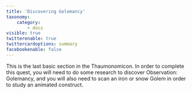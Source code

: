 ```yaml
---
title: 'Discovering Golemancy'
taxonomy:
    category:
        - docs
visible: true
twitterenable: true
twittercardoptions: summary
facebookenable: false
---
```


This is the last basic section in the Thaumonomicon. In order to complete this quest, you will need to do some research to discover Observation: Golemancy, and you will also need to scan an iron or snow Golem in order to study an animated construct.

